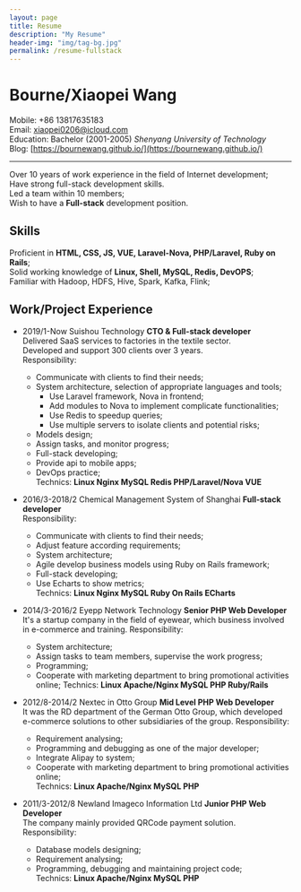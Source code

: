 ```yaml
---
layout: page
title: Resume
description: "My Resume"
header-img: "img/tag-bg.jpg"
permalink: /resume-fullstack
---
```


# Bourne/Xiaopei Wang

Mobile: +86 13817635183  
Email: xiaopei0206@icloud.com  
Education: Bachelor (2001-2005) _Shenyang University of Technology_  
Blog: [https://bournewang.github.io/](https://bournewang.github.io/)
<hr/>
 
Over 10 years of work experience in the field of Internet development;   
Have strong full-stack development skills.  
Led a team within 10 members;  
Wish to have a **Full-stack** development position.

## Skills
Proficient in **HTML, CSS, JS, VUE, Laravel-Nova, PHP/Laravel, Ruby on Rails**;    
Solid working knowledge of **Linux, Shell, MySQL, Redis, DevOPS**;  
Familiar with Hadoop, HDFS, Hive, Spark, Kafka, Flink;

## Work/Project Experience
* 2019/1-Now Suishou Technology  **CTO & Full-stack developer**  
  Delivered SaaS services to factories in the textile sector.   
  Developed and support 300 clients over 3 years.    
  Responsibility:
    - Communicate with clients to find their needs;
    - System architecture, selection of appropriate languages and tools;
      - Use Laravel framework, Nova in frontend;
      - Add modules to Nova to implement complicate functionalities;
      - Use Redis to speedup queries;
      - Use multiple servers to isolate clients and potential risks; 
    - Models design;
    - Assign tasks, and monitor progress;
    - Full-stack developing;   
    - Provide api to mobile apps;
    - DevOps practice;  
  Technics: **Linux Nginx MySQL Redis PHP/Laravel/Nova VUE**

* 2016/3-2018/2  Chemical Management System of Shanghai  **Full-stack developer**  
  Responsibility:
  - Communicate with clients to find their needs;
  - Adjust feature according requirements;
  - System architecture;
  - Agile develop business models using Ruby on Rails framework;
  - Full-stack developing;
  - Use Echarts to show metrics;   
  Technics: **Linux Nginx MySQL Ruby On Rails ECharts**

* 2014/3-2016/2 Eyepp Network Technology  **Senior PHP Web Developer**  
  It's a startup company in the field of eyewear, which business involved in e-commerce and training.
  Responsibility:
  - System architecture;
  - Assign tasks to team members, supervise the work progress; 
  - Programming;
  - Cooperate with marketing department to bring promotional activities online;
    Technics: **Linux Apache/Nginx MySQL PHP Ruby/Rails**
  
* 2012/8-2014/2 Nextec in Otto Group  **Mid Level PHP Web Developer**      
  It was the RD department of the German Otto Group, which developed e-commerce solutions to other subsidiaries of the group.
  Responsibility:
  - Requirement analysing;
  - Programming and debugging as one of the major developer;
  - Integrate Alipay to system;  
  - Cooperate with marketing department to bring promotional activities online;  
    Technics: **Linux Apache/Nginx MySQL PHP**

* 2011/3-2012/8 Newland Imageco Information Ltd  **Junior PHP Web Developer**     
  The company mainly provided QRCode payment solution.  
  Responsibility:
  - Database models designing;
  - Requirement analysing;
  - Programming, debugging and maintaining project code;  
    Technics: **Linux Apache/Nginx MySQL PHP**
